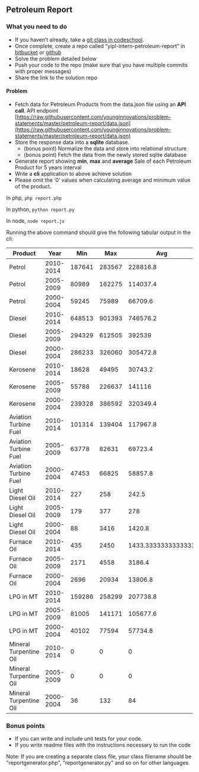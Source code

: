 ## Petroleum Report

### What you need to do

* If you haven’t already, take a [git class in codeschool](https://www.codeschool.com/courses/try-git).
* Once complete, create a repo called “yipl-intern-petroleum-report” in [bitbucket](https://bitbucket.org) or [github](https://github.com)
* Solve the problem detailed below
* Push your code to the repo (make sure that you have multiple commits with proper messages)
* Share the link to the solution repo

#### Problem

- Fetch data for Petroleum Products from the data.json file using an **API call**. API endpoint [https://raw.githubusercontent.com/younginnovations/problem-statements/master/petroleum-report/data.json](https://raw.githubusercontent.com/younginnovations/problem-statements/master/petroleum-report/data.json)
- Store the response data into a **sqlite** database. 
	- (bonus point) Normalize the data and store into relational structure
	- (bonus point) Fetch the data from the newly stored sqlite database
- Generate report showing **min**, **max** and **average** Sale of each Petroleum Product for 5 years interval
- Write a **cli** application to above achieve solution
- Please omit the ‘0’ values when calculating average and minimum value of the product.

In php,
`php report.php`

In python,
`python report.py`

In node,
`node report.js`

Running the above command should give the following tabular output in the cli:

|        Product         |    Year   |  Min   |  Max   |        Avg         |
|------------------------|-----------|--------|--------|--------------------|
|         Petrol         | 2010-2014 | 187641 | 283567 |      228816.8      |
|         Petrol         | 2005-2009 | 80989  | 162275 |      114037.4      |
|         Petrol         | 2000-2004 | 59245  | 75989  |      66709.6       |
|         Diesel         | 2010-2014 | 648513 | 901393 |      746576.2      |
|         Diesel         | 2005-2009 | 294329 | 612505 |       392539       |
|         Diesel         | 2000-2004 | 286233 | 326060 |      305472.8      |
|        Kerosene        | 2010-2014 | 18628  | 49495  |      30743.2       |
|        Kerosene        | 2005-2009 | 55788  | 226637 |       141116       |
|        Kerosene        | 2000-2004 | 239328 | 386592 |      320349.4      |
| Aviation Turbine Fuel  | 2010-2014 | 101314 | 139404 |      117967.8      |
| Aviation Turbine Fuel  | 2005-2009 | 63778  | 82631  |      69723.4       |
| Aviation Turbine Fuel  | 2000-2004 | 47453  | 66825  |      58857.8       |
|    Light Diesel Oil    | 2010-2014 |  227   |  258   |       242.5        |
|    Light Diesel Oil    | 2005-2009 |  179   |  377   |        278         |
|    Light Diesel Oil    | 2000-2004 |   88   |  3416  |       1420.8       |
|      Furnace Oil       | 2010-2014 |  435   |  2450  | 1433.3333333333333 |
|      Furnace Oil       | 2005-2009 |  2171  |  4558  |       3186.4       |
|      Furnace Oil       | 2000-2004 |  2696  | 20934  |      13806.8       |
|       LPG in MT        | 2010-2014 | 159286 | 258299 |      207738.8      |
|       LPG in MT        | 2005-2009 | 81005  | 141171 |      105677.6      |
|       LPG in MT        | 2000-2004 | 40102  | 77594  |      57734.8       |
| Mineral Turpentine Oil | 2010-2014 |   0    |   0    |         0          |
| Mineral Turpentine Oil | 2005-2009 |   0    |   0    |         0          |
| Mineral Turpentine Oil | 2000-2004 |   36   |  132   |         84         |



### Bonus points

* If you can write and include unit tests for your code.
* If you write readme files with the instructions necessary to run the code

Note: If you are creating a separate class file, your class filename should be "reportgenerator.php", "reportgenerator.py" and so on for other languages.


